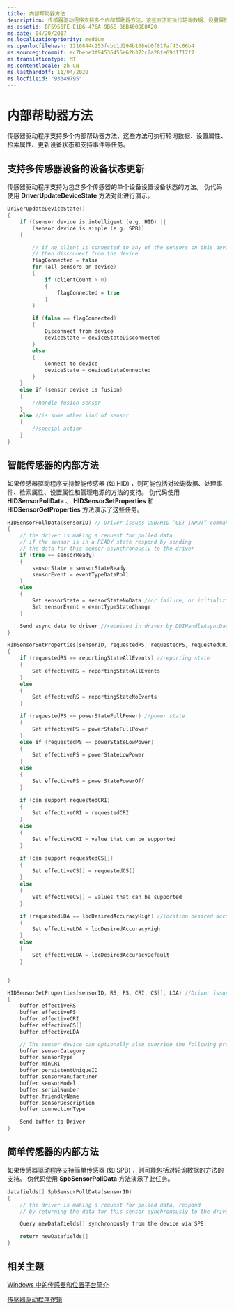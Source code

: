 ```yaml
---
title: 内部帮助器方法
description: 传感器驱动程序支持多个内部帮助器方法，这些方法可执行轮询数据、设置属性、检索属性、更新设备状态和支持事件等任务。
ms.assetid: BF5956FE-E1B6-476A-9B6E-86B400DE0A20
ms.date: 04/20/2017
ms.localizationpriority: medium
ms.openlocfilehash: 1216844c253fcbb1d294b168eb0f817af43c66b4
ms.sourcegitcommit: ec7bebe3f94536455e62b372c2a28fe69d1717f7
ms.translationtype: MT
ms.contentlocale: zh-CN
ms.lasthandoff: 11/04/2020
ms.locfileid: "93349795"
---
```

# <a name="internal-helper-methods"></a>内部帮助器方法

传感器驱动程序支持多个内部帮助器方法，这些方法可执行轮询数据、设置属性、检索属性、更新设备状态和支持事件等任务。

## <a name="supporting-device-state-updates-for-multi-sensor-devices"></a>支持多传感器设备的设备状态更新

传感器驱动程序支持为包含多个传感器的单个设备设置设备状态的方法。 伪代码使用 **DriverUpdateDeviceState** 方法对此进行演示。

```cpp
DriverUpdateDeviceState()
{
    if ((sensor device is intelligent (e.g. HID) ||
        (sensor device is simple (e.g. SPB))
    {

        // if no client is connected to any of the sensors on this device
        // then disconnect from the device
        flagConnected = false
        for (all sensors on device)
        {
            if (clientCount > 0)
            {
                flagConnected = true
            }
        }

        if (false == flagConnected)
        {
            Disconnect from device
            deviceState = deviceStateDisconnected
        }
        else
        {
            Connect to device
            deviceState = deviceStateConnected
        }
    }
    else if (sensor device is fusion)
    {
        //handle fusion sensor
    }
    else //is some other kind of sensor
    {
        //special action
    }
}
```

## <a name="internal-methods-for-intelligent-sensors"></a>智能传感器的内部方法

如果传感器驱动程序支持智能传感器 (如 HID) ，则可能包括对轮询数据、处理事件、检索属性、设置属性和管理电源的方法的支持。 伪代码使用 **HIDSensorPollData** 、 **HIDSensorSetProperties** 和 **HIDSensorGetProperties** 方法演示了这些任务。

```cpp
HIDSensorPollData(sensorID) // Driver issues USB/HID “GET_INPUT” command to the sensor device
{
    // the driver is making a request for polled data
    // if the sensor is in a READY state respond by sending
    // the data for this sensor asynchronously to the driver
    if (true == sensorReady)
    {
        sensorState = sensorStateReady
        sensorEvent = eventTypeDataPoll
    }
    else
    {
        Set sensorState = sensorStateNoData //or failure, or initializing, or not available as appropriate
        Set sensorEvent = eventTypeStateChange
    }

    Send async data to driver //received in driver by DDIHandleAsyncDataEvent()
}
```

```cpp
HIDSensorSetProperties(sensorID, requestedRS, requestedPS, requestedCRI, requestedCS[], requestedLDA) //SET_FEATURE
{
    if (requestedRS == reportingStateAllEvents) //reporting state
    {
        Set effectiveRS = reportingStateAllEvents
    }
    else
    {
        Set effectiveRS = reportingStateNoEvents
    }

    if (requestedPS == powerStateFullPower) //power state
    {
        Set effectivePS = powerStateFullPower
    }
    else if (requestedPS == powerStateLowPower)
    {
        Set effectivePS = powerStateLowPower
    }
    else
    {
        Set effectivePS = powerStatePowerOff
    }

    if (can support requestedCRI)
    {
        Set effectiveCRI = requestedCRI
    }
    else
    {
        Set effectiveCRI = value that can be supported
    }

    if (can support requestedCS[])
    {
        Set effectiveCS[] = requestedCS[]
    }
    else
    {
        Set effectiveCS[] = values that can be supported
    }

    if (requestedLDA == locDesiredAccuracyHigh) //location desired accuracy
    {
        Set effectiveLDA = locDesiredAccuracyHigh
    }
    else
    {
        Set effectiveLDA = locDesiredAccuracyDefault
    }


}
```

```cpp
HIDSensorGetProperties(sensorID, RS, PS, CRI, CS[], LDA) //Driver issues USB/HID “GET_FEATURE” command to the sensor
{
    buffer.effectiveRS
    buffer.effectivePS
    buffer.effectiveCRI
    buffer.effectiveCS[]
    buffer.effectiveLDA

    // The sensor device can optionally also override the following properties
    buffer.sensorCategory
    buffer.sensorType
    buffer.minCRI
    buffer.persistentUniqueID
    buffer.sensorManufacturer
    buffer.sensorModel
    buffer.serialNumber
    buffer.friendlyName
    buffer.sensorDescription
    buffer.connectionType

    Send buffer to Driver
}
```

## <a name="internal-methods-for-simple-sensors"></a>简单传感器的内部方法

如果传感器驱动程序支持简单传感器 (如 SPB) ，则可能包括对轮询数据的方法的支持。 伪代码使用 **SpbSensorPollData** 方法演示了此任务。

```cpp
datafields[] SpbSensorPollData(sensorID)
{
    // the driver is making a request for polled data, respond
    // by returning the data for this sensor synchronously to the driver

    Query newDatafields[] synchronously from the device via SPB

    return newDatafields[]
}
```

## <a name="related-topics"></a>相关主题

[Windows 中的传感器和位置平台简介](./index.md)

[传感器驱动程序逻辑](./driver-logic--pseudo-code-.md)